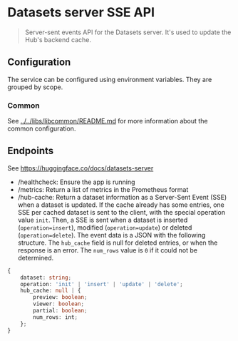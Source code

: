 # Datasets server SSE API

> Server-sent events API for the Datasets server. It's used to update the Hub's backend cache.

## Configuration

The service can be configured using environment variables. They are grouped by scope.

### Common

See [../../libs/libcommon/README.md](../../libs/libcommon/README.md) for more information about the common configuration.

## Endpoints

See https://huggingface.co/docs/datasets-server

- /healthcheck: Ensure the app is running
- /metrics: Return a list of metrics in the Prometheus format
- /hub-cache: Return a dataset information as a Server-Sent Event (SSE) when a dataset is updated. If the cache already has some entries, one SSE per cached dataset is sent to the client, with the special operation value `init`. Then, a SSE is sent when a dataset is inserted (`operation=insert`), modified (`operation=update`) or deleted (`operation=delete`). The event data is a JSON with the following structure. The `hub_cache` field is null for deleted entries, or when the response is an error. The `num_rows` value is `0` if it could not be determined.

```typescript
{
    dataset: string;
    operation: 'init' | 'insert' | 'update' | 'delete';
    hub_cache: null | {
        preview: boolean;
        viewer: boolean;
        partial: boolean;
        num_rows: int;
    };
}
```
